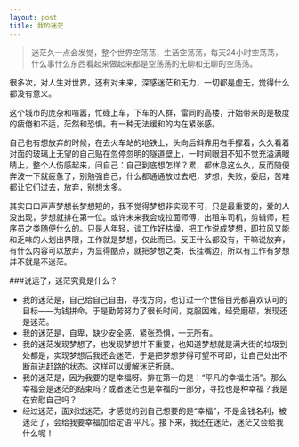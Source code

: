 ```yaml
---
layout: post
title: 我的迷茫
---
```

> 迷茫久一点会发觉，整个世界空荡荡，生活空荡荡，每天24小时空荡荡，什么事什么东西看起来做起来都是空荡荡的无聊和无聊的空荡荡。

 很多次，对人生对世界，还有对未来，深感迷茫和无力，一切都是虚无，觉得什么都没有意义。

 这个城市的庞杂和喧嚣，忙碌上车，下车的人群，雷同的高楼，开始带来的是极度的疲倦和不适，茫然和恐惧。有一种无法缓和的内在紧张感。

自己也有想放弃的时候，在去火车站的地铁上，头向后斜靠用右手撑着，久久看着对面的玻璃上无望的自己贴在忽停忽明的隧道壁上，一时间眼泪不知不觉充溢满眼睛上，整个人伤感起来，问自己：自己到底想怎样？累，都休息这么久，反而随便奔波一下就疲惫了，别勉强自己，什么都通通放过去吧，梦想，失败，委屈，苦难都让它们过去，放弃，别想太多。

其实口口声声梦想长梦想短的，我不觉得梦想非实现不可，只是最重要的，爱的人没出现，梦想就排在第一位。或许未来我会成拉面师傅，出租车司机，剪辑师，程序员之类随便什么的。只是人年轻，谈工作好枯燥，把工作说成梦想，即拉风又能和乏味的人划出界限，工作就是梦想，仅此而已。反正什么都没有，干嘛说放弃，有什么内容可以放弃，为显得酷点，就把梦想之类，长挂嘴边，所以有工作有梦想并不就是不迷茫。

###说远了，迷茫究竟是什么？

- 我的迷茫是，自己给自己自由，寻找方向，也订过一个世俗目光都喜欢认可的目标——为钱拼命。于是勤劳努力了很长时间，克服困难，经受磨砺，发现还是迷茫。
- 我的迷茫是，自卑，缺少安全感，紧张恐惧，一无所有。
- 我的迷茫发现梦想了，也发现梦想并不重要，也知道梦想就是满大街的垃圾到处都是，实现梦想后我还会迷茫，于是把梦想梦得可望不可即，让自己处出不断前进赶路的状态。这样可以缓解迷茫折磨。
- 我的迷茫是，因为我要的是幸福呀。排在第一的是：“平凡的幸福生活”。那么幸福会是迷茫的结束吗？或者迷茫也是幸福的一部分，寻找也是种幸福？我是在安慰自己吗？
- 经过迷茫，面对过迷茫，才感觉的到自己想要的是“幸福”，不是金钱名利，被迷茫了，会给我要幸福加给定语‘平凡’。接下来，我还在迷茫，迷茫又会给我什么呢！
    
